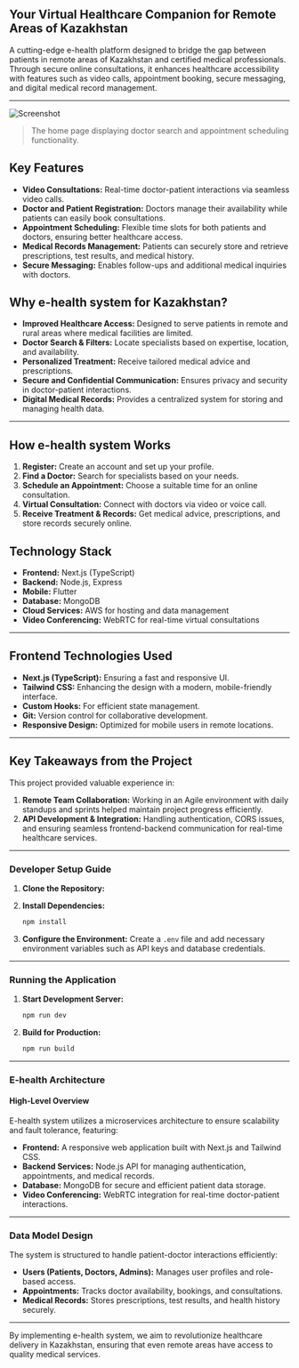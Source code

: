 ## **Your Virtual Healthcare Companion for Remote Areas of Kazakhstan**

A cutting-edge e-health platform designed to bridge the gap between patients in remote areas of Kazakhstan and certified medical professionals. Through secure online consultations, it enhances healthcare accessibility with features such as video calls, appointment booking, secure messaging, and digital medical record management.

---

![Screenshot](.png)
> The home page displaying doctor search and appointment scheduling functionality.

## **Key Features**

- **Video Consultations:** Real-time doctor-patient interactions via seamless video calls.
- **Doctor and Patient Registration:** Doctors manage their availability while patients can easily book consultations.
- **Appointment Scheduling:** Flexible time slots for both patients and doctors, ensuring better healthcare access.
- **Medical Records Management:** Patients can securely store and retrieve prescriptions, test results, and medical history.
- **Secure Messaging:** Enables follow-ups and additional medical inquiries with doctors.

## **Why e-health system for Kazakhstan?**

- **Improved Healthcare Access:** Designed to serve patients in remote and rural areas where medical facilities are limited.
- **Doctor Search & Filters:** Locate specialists based on expertise, location, and availability.
- **Personalized Treatment:** Receive tailored medical advice and prescriptions.
- **Secure and Confidential Communication:** Ensures privacy and security in doctor-patient interactions.
- **Digital Medical Records:** Provides a centralized system for storing and managing health data.

---

## **How e-health system Works**

1. **Register:** Create an account and set up your profile.
2. **Find a Doctor:** Search for specialists based on your needs.
3. **Schedule an Appointment:** Choose a suitable time for an online consultation.
4. **Virtual Consultation:** Connect with doctors via video or voice call.
5. **Receive Treatment & Records:** Get medical advice, prescriptions, and store records securely online.

## **Technology Stack**

- **Frontend:** Next.js (TypeScript)
- **Backend:** Node.js, Express
- **Mobile:** Flutter
- **Database:** MongoDB
- **Cloud Services:** AWS for hosting and data management
- **Video Conferencing:** WebRTC for real-time virtual consultations

---

## **Frontend Technologies Used**

- **Next.js (TypeScript):** Ensuring a fast and responsive UI.
- **Tailwind CSS:** Enhancing the design with a modern, mobile-friendly interface.
- **Custom Hooks:** For efficient state management.
- **Git:** Version control for collaborative development.
- **Responsive Design:** Optimized for mobile users in remote locations.

---

## **Key Takeaways from the Project**

This project provided valuable experience in:

1. **Remote Team Collaboration:** Working in an Agile environment with daily standups and sprints helped maintain project progress efficiently.
2. **API Development & Integration:** Handling authentication, CORS issues, and ensuring seamless frontend-backend communication for real-time healthcare services.

---


### **Developer Setup Guide**

1. **Clone the Repository:**

2. **Install Dependencies:**
   ```bash
   npm install
   ```
3. **Configure the Environment:**
   Create a `.env` file and add necessary environment variables such as API keys and database credentials.

---
### **Running the Application**

1. **Start Development Server:**
   ```bash
   npm run dev
   ```
2. **Build for Production:**
   ```bash
   npm run build
   ```

---

### **E-health Architecture**

#### **High-Level Overview**

E-health system utilizes a microservices architecture to ensure scalability and fault tolerance, featuring:

- **Frontend:** A responsive web application built with Next.js and Tailwind CSS.
- **Backend Services:** Node.js API for managing authentication, appointments, and medical records.
- **Database:** MongoDB for secure and efficient patient data storage.
- **Video Conferencing:** WebRTC integration for real-time doctor-patient interactions.

---

### **Data Model Design**

The system is structured to handle patient-doctor interactions efficiently:

- **Users (Patients, Doctors, Admins):** Manages user profiles and role-based access.
- **Appointments:** Tracks doctor availability, bookings, and consultations.
- **Medical Records:** Stores prescriptions, test results, and health history securely.

---

By implementing e-health system, we aim to revolutionize healthcare delivery in Kazakhstan, ensuring that even remote areas have access to quality medical services.

